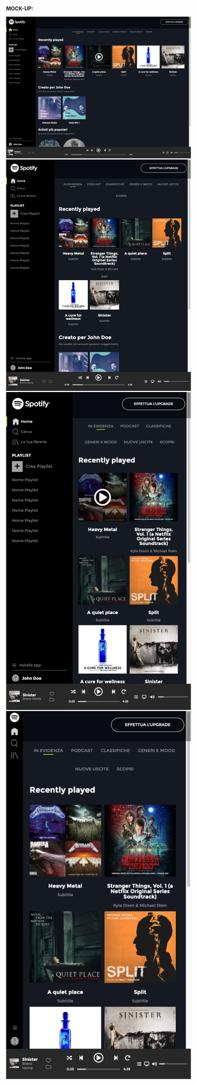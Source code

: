 __MOCK-UP:__



![Alt text](img/mockup/spotify-lg.png?raw=true)
![Alt text](img/mockup/spotify-md.png?raw=true)
![Alt text](img/mockup/spotify-sm.png?raw=true)
![Alt text](img/mockup/spotify-xs.png?raw=true)
